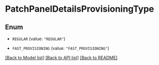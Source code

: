 # PatchPanelDetailsProvisioningType

## Enum


* `REGULAR` (value: `"REGULAR"`)

* `FAST_PROVISIONING` (value: `"FAST_PROVISIONING"`)


[[Back to Model list]](../README.md#documentation-for-models) [[Back to API list]](../README.md#documentation-for-api-endpoints) [[Back to README]](../README.md)



